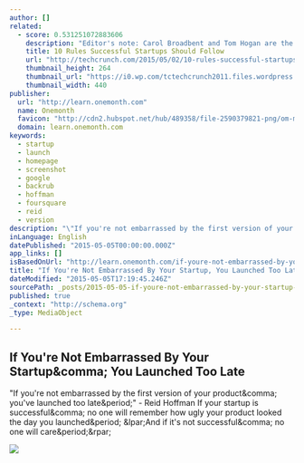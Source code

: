 ```yaml
---
author: []
related:
  - score: 0.531251072883606
    description: "Editor's note: Carol Broadbent and Tom Hogan are the founders and principals of Crowded Ocean, a Silicon Valley marketing agency that has launched over 35 startups, with 10 of those companies being either acquired or going public."
    title: 10 Rules Successful Startups Should Follow
    url: "http://techcrunch.com/2015/05/02/10-rules-successful-startups-should-follow/"
    thumbnail_height: 264
    thumbnail_url: "https://i0.wp.com/tctechcrunch2011.files.wordpress.com/2015/05/10commandments.jpg?fit=440%2C330"
    thumbnail_width: 440
publisher:
  url: "http://learn.onemonth.com"
  name: Onemonth
  favicon: "http://cdn2.hubspot.net/hub/489358/file-2590379821-png/om-mark.png?t=1430839142175"
  domain: learn.onemonth.com
keywords:
  - startup
  - launch
  - homepage
  - screenshot
  - google
  - backrub
  - hoffman
  - foursquare
  - reid
  - version
description: "\"If you're not embarrassed by the first version of your product, you've launched too late.\" - Reid Hoffman If your startup is successful, no one will remember how ugly your product looked the day you launched. (And if it's not successful, no one will care.)"
inLanguage: English
datePublished: "2015-05-05T00:00:00.000Z"
app_links: []
isBasedOnUrl: "http://learn.onemonth.com/if-youre-not-embarrassed-by-your-startup-you-launched-too-late"
title: "If You're Not Embarrassed By Your Startup, You Launched Too Late"
dateModified: "2015-05-05T17:19:45.246Z"
sourcePath: _posts/2015-05-05-if-youre-not-embarrassed-by-your-startup-you-launched-too.md
published: true
_context: "http://schema.org"
_type: MediaObject

---
```

<article style=""><h1>If You're Not Embarrassed By Your Startup&amp;comma; You Launched Too Late</h1><p>"If you're not embarrassed by the first version of your product&amp;comma; you've launched too late&amp;period;" - Reid Hoffman If your startup is successful&amp;comma; no one will remember how ugly your product looked the day you launched&amp;period; &amp;lpar;And if it's not successful&amp;comma; no one will care&amp;period;&amp;rpar;</p><img src="http://blog.onemonthrails.com/wp-content/uploads/2013/09/original-ebay.gif" /></article>